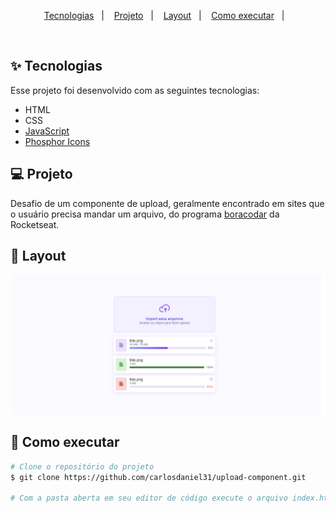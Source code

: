 <p align="center">
  <a href="#-tecnologias">Tecnologias</a>&nbsp;&nbsp;&nbsp;|&nbsp;&nbsp;&nbsp;
  <a href="#-projeto">Projeto</a>&nbsp;&nbsp;&nbsp;|&nbsp;&nbsp;&nbsp;
  <a href="#-layout">Layout</a>&nbsp;&nbsp;&nbsp;|&nbsp;&nbsp;&nbsp;
  <a href="#-como-executar">Como executar</a>&nbsp;&nbsp;&nbsp;|&nbsp;&nbsp;&nbsp;
</p>
<br>

## ✨ Tecnologias

Esse projeto foi desenvolvido com as seguintes tecnologias:

- HTML
- CSS
- [JavaScript](https://www.javascript.com/)
- [Phosphor Icons](https://phosphoricons.com/)

## 💻 Projeto

Desafio de um componente de upload, geralmente encontrado em sites que o usuário precisa mandar um arquivo, do programa [boracodar](https://www.rocketseat.com.br/boracodar) da Rocketseat. 

## 🔖 Layout
<p align="center">
  <img src=".github/myimage.png" alt="Banner da aplicação"/>
</p>

## 🚀 Como executar
```bash
# Clone o repositório do projeto
$ git clone https://github.com/carlosdaniel31/upload-component.git

# Com a pasta aberta em seu editor de código execute o arquivo index.html
